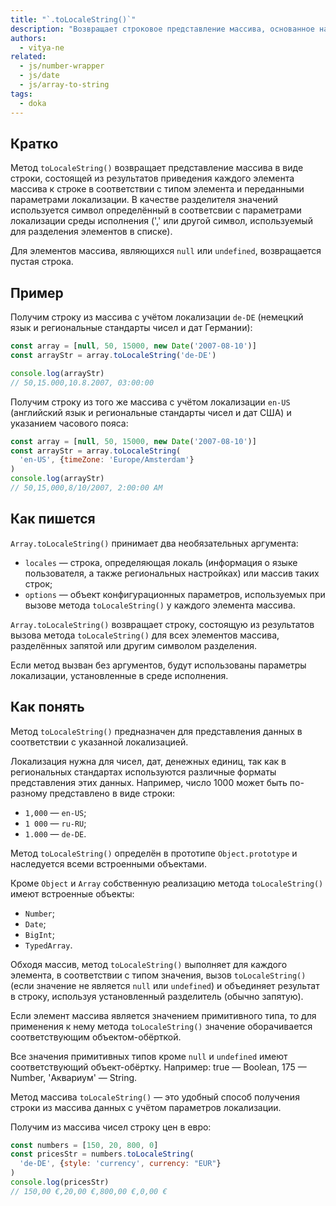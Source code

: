 ```yaml
---
title: "`.toLocaleString()`"
description: "Возвращает строковое представление массива, основанное на результатах приведения каждого элемента к строке в соответствии с типом элемента и переданными параметрами локализации."
authors:
  - vitya-ne
related:
  - js/number-wrapper
  - js/date
  - js/array-to-string
tags:
  - doka
---
```


## Кратко

Метод `toLocaleString()` возвращает представление массива в виде строки, состоящей из результатов приведения каждого элемента массива к строке в соответствии с типом элемента и переданными параметрами локализации. В качестве разделителя значений используется символ определённый в соответсвии с параметрами локализации среды исполнения (',' или другой символ, используемый для разделения элементов в списке).

Для элементов массива, являющихся `null` или `undefined`, возвращается пустая строка.

## Пример

Получим строку из массива с учётом локализации `de-DE` (немецкий язык и региональные стандарты чисел и дат Германии):

```js
const array = [null, 50, 15000, new Date('2007-08-10')]
const arrayStr = array.toLocaleString('de-DE')

console.log(arrayStr)
// 50,15.000,10.8.2007, 03:00:00
```

Получим строку из того же массива с учётом локализации `en-US` (английский язык и региональные стандарты чисел и дат США) и указанием часового пояса:

```js
const array = [null, 50, 15000, new Date('2007-08-10')]
const arrayStr = array.toLocaleString(
  'en-US', {timeZone: 'Europe/Amsterdam'}
)
console.log(arrayStr)
// 50,15,000,8/10/2007, 2:00:00 AM
```

## Как пишется

`Array.toLocaleString()` принимает два необязательных аргумента:

- `locales` — строка, определяющая локаль (информация о языке пользователя, а также региональных настройках) или массив таких строк;
- `options` — объект конфигурационных параметров, используемых при вызове метода `toLocaleString()` у каждого элемента массива.

`Array.toLocaleString()` возвращает строку, состоящую из результатов вызова метода `toLocaleString()` для всех элементов массива, разделённых запятой или другим символом разделения.

Если метод вызван без аргументов, будут использованы параметры локализации, установленные в среде исполнения.

## Как понять

Метод `toLocaleString()` предназначен для представления данных в соответствии с указанной локализацией.

Локализация нужна для чисел, дат, денежных единиц, так как в региональных стандартах используются различные форматы представления этих данных. Например, число 1000 может быть по-разному представлено в виде строки:

- `1,000` — `en-US`;
- `1 000` — `ru-RU`;
- `1.000` — `de-DE`.

Метод `toLocaleString()` определён в прототипе `Object.prototype` и наследуется всеми встроенными объектами.

Кроме `Object` и `Array` собственную реализацию метода `toLocaleString()` имеют встроенные объекты:

- `Number`;
- `Date`;
- `BigInt`;
- `TypedArray`.

Обходя массив, метод `toLocaleString()` выполняет для каждого элемента, в соответствии с типом значения, вызов `toLocaleString()` (если значение не является `null` или `undefined`) и объединяет результат в строку, используя установленный разделитель (обычно запятую).

Если элемент массива является значением примитивного типа, то для применения к нему метода `toLocaleString()` значение оборачивается соответствующим объектом-обёрткой.

Все значения примитивных типов кроме `null` и `undefined` имеют соответствующий объект-обёртку. Например: true — Boolean, 175 — Number, 'Аквариум' — String.

Метод массива `toLocaleString()` — это удобный способ получения строки из массива данных с учётом параметров локализации.

Получим из массива чисел строку цен в евро:

```js
const numbers = [150, 20, 800, 0]
const pricesStr = numbers.toLocaleString(
  'de-DE', {style: 'currency', currency: "EUR"}
)
console.log(pricesStr)
// 150,00 €,20,00 €,800,00 €,0,00 €
```
